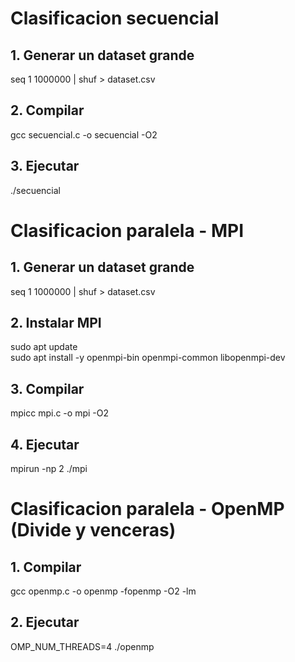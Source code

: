 # Clasificacion secuencial

## 1. Generar un dataset grande
seq 1 1000000 | shuf > dataset.csv

## 2. Compilar
gcc secuencial.c -o secuencial -O2

## 3. Ejecutar
./secuencial

# Clasificacion paralela - MPI
## 1. Generar un dataset grande
seq 1 1000000 | shuf > dataset.csv

## 2. Instalar MPI
sudo apt update  
sudo apt install -y openmpi-bin openmpi-common libopenmpi-dev

## 3. Compilar
mpicc mpi.c -o mpi -O2

## 4. Ejecutar
mpirun -np 2 ./mpi

# Clasificacion paralela - OpenMP (Divide y venceras)
## 1. Compilar
gcc openmp.c -o openmp -fopenmp -O2 -lm

## 2. Ejecutar
OMP_NUM_THREADS=4 ./openmp

